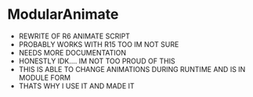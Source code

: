 # ModularAnimate

- REWRITE OF R6 ANIMATE SCRIPT
- PROBABLY WORKS WITH R15 TOO IM NOT SURE
- NEEDS MORE DOCUMENTATION
- HONESTLY IDK.... IM NOT TOO PROUD OF THIS
- THIS IS ABLE TO CHANGE ANIMATIONS DURING RUNTIME AND IS IN MODULE FORM
- THATS WHY I USE IT AND MADE IT
